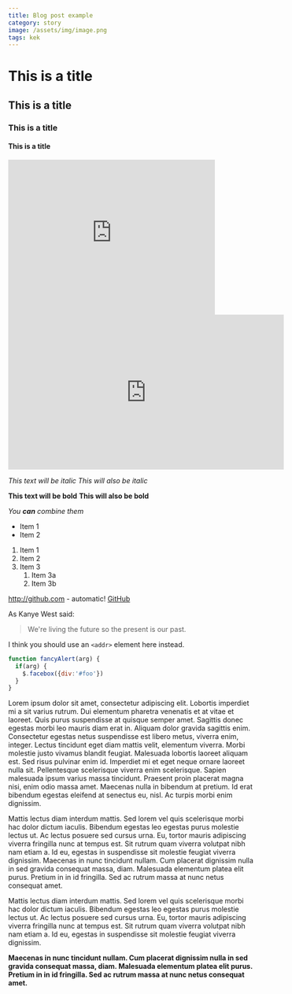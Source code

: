 ```yaml
---
title: Blog post example
category: story
image: /assets/img/image.png
tags: kek
---
```


# This is a title
## This is a title
### This is a title
#### This is a title

<iframe width="420" height="315" src="http://www.youtube.com/embed/dQw4w9WgXcQ" frameborder="0" allowfullscreen> </iframe>


<iframe width="560" height="315" src="https://www.youtube.com/embed/dQw4w9WgXcQ" frameborder="0" allow="autoplay; encrypted-media" allowfullscreen></iframe>

*This text will be italic*
_This will also be italic_

**This text will be bold**
__This will also be bold__

_You **can** combine them_

* Item 1
* Item 2

1. Item 1
1. Item 2
1. Item 3
   1. Item 3a
   1. Item 3b

  http://github.com - automatic!
[GitHub](http://github.com)


As Kanye West said:

> We're living the future so
> the present is our past.

I think you should use an
`<addr>` element here instead.

```javascript
function fancyAlert(arg) {
  if(arg) {
    $.facebox({div:'#foo'})
  }
}
```

Lorem ipsum dolor sit amet, consectetur adipiscing elit. Lobortis imperdiet mi a sit varius rutrum. Dui elementum pharetra venenatis et at vitae et laoreet. Quis purus suspendisse at quisque semper amet. Sagittis donec egestas morbi leo mauris diam erat in. Aliquam dolor gravida sagittis enim. Consectetur egestas netus suspendisse est libero metus, viverra enim, integer. Lectus tincidunt eget diam mattis velit, elementum viverra. Morbi molestie justo vivamus blandit feugiat. Malesuada lobortis laoreet aliquam est. Sed risus pulvinar enim id. Imperdiet mi et eget neque ornare laoreet nulla sit. Pellentesque scelerisque viverra enim scelerisque. Sapien malesuada ipsum varius massa tincidunt. Praesent proin placerat magna nisi, enim odio massa amet. Maecenas nulla in bibendum at pretium. Id erat bibendum egestas eleifend at senectus eu, nisl. Ac turpis morbi enim dignissim.

Mattis lectus diam interdum mattis. Sed lorem vel quis scelerisque morbi hac dolor dictum iaculis. Bibendum egestas leo egestas purus molestie lectus ut. Ac lectus posuere sed cursus urna. Eu, tortor mauris adipiscing viverra fringilla nunc at tempus est. Sit rutrum quam viverra volutpat nibh nam etiam a. Id eu, egestas in suspendisse sit molestie feugiat viverra dignissim. Maecenas in nunc tincidunt nullam. Cum placerat dignissim nulla in sed gravida consequat massa, diam. Malesuada elementum platea elit purus. Pretium in in id fringilla. Sed ac rutrum massa at nunc netus consequat amet.

Mattis lectus diam interdum mattis. Sed lorem vel quis scelerisque morbi hac dolor dictum iaculis. Bibendum egestas leo egestas purus molestie lectus ut. Ac lectus posuere sed cursus urna. Eu, tortor mauris adipiscing viverra fringilla nunc at tempus est. Sit rutrum quam viverra volutpat nibh nam etiam a. Id eu, egestas in suspendisse sit molestie feugiat viverra dignissim.

**Maecenas in nunc tincidunt nullam. Cum placerat dignissim nulla in sed gravida consequat massa, diam. Malesuada elementum platea elit purus. Pretium in in id fringilla. Sed ac rutrum massa at nunc netus consequat amet.**
